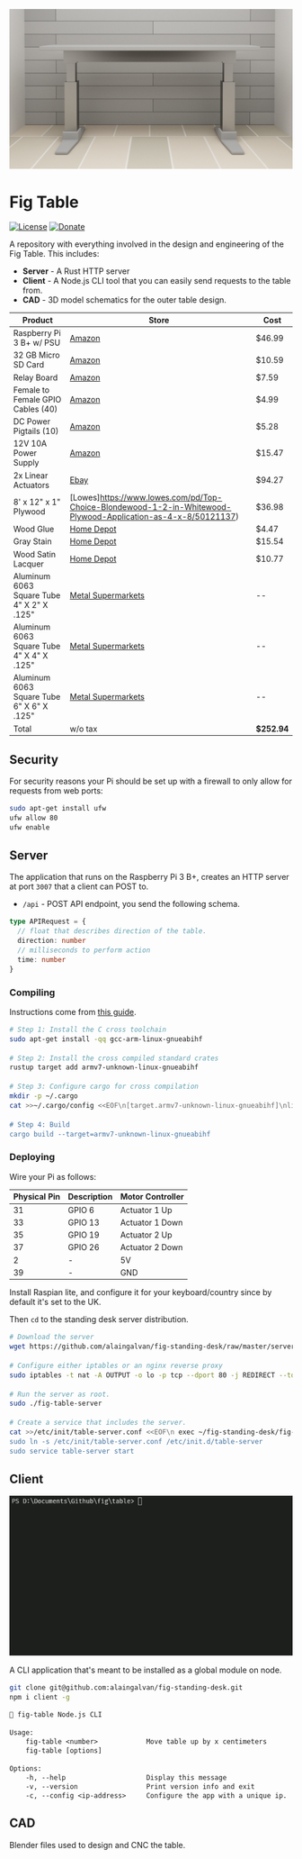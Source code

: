 ![Cover Image](cad/concept.png)

# Fig Table

[![License][license-img]][license-url]
[![Donate][donate-img]][donate-url]

A repository with everything involved in the design and engineering of the Fig Table. This includes:

- **Server** - A Rust HTTP server 
- **Client** - A Node.js CLI tool that you can easily send requests to the table from.
- **CAD** - 3D model schematics for the outer table design.

| Product | Store | Cost |
|---------|-------|------|
| Raspberry Pi 3 B+ w/ PSU | [Amazon](https://www.amazon.com/gp/product/B01C6FFNY4/ref=oh_aui_search_detailpage?ie=UTF8&psc=1) | $46.99 |
| 32 GB Micro SD Card | [Amazon](https://www.amazon.com/gp/product/B010Q57T02/ref=od_aui_detailpages00?ie=UTF8&psc=1) | $10.59 |
| Relay Board | [Amazon](https://www.amazon.com/JBtek-Channel-Module-Arduino-Raspberry/dp/B00KTEN3TM/ref=sr_1_3?ie=UTF8&qid=1487462388&sr=8-3&keywords=relay+raspberry+pi) | $7.59 |
| Female to Female GPIO Cables (40) | [Amazon](https://www.amazon.com/gp/product/B00KOL5BCC/ref=oh_aui_detailpage_o09_s00?ie=UTF8&psc=1) | $4.99 |
| DC Power Pigtails (10) | [Amazon](https://www.amazon.com/gp/product/B00CUKHN0S/ref=oh_aui_detailpage_o00_s00?ie=UTF8&psc=1) | $5.28 |
| 12V 10A Power Supply | [Amazon](https://www.amazon.com/gp/product/B00Z9X4GLW/ref=oh_aui_detailpage_o00_s01?ie=UTF8&psc=1) | $15.47 |
| 2x Linear Actuators | [Ebay](http://www.ebay.com/itm/122042491329?_trksid=p2060353.m2749.l2649&ssPageName=STRK%3AMEBIDX%3AIT) | $94.27 |
| 8' x 12" x 1" Plywood | [Lowes]https://www.lowes.com/pd/Top-Choice-Blondewood-1-2-in-Whitewood-Plywood-Application-as-4-x-8/50121137) | $36.98 |
| Wood Glue | [Home Depot](https://www.homedepot.com/p/Gorilla-8-fl-oz-Wood-Glue-62000/100672167) | $4.47 |
| Gray Stain | [Home Depot](https://www.homedepot.com/p/Varathane-1-qt-3X-Weathered-Gray-Premium-Wood-Stain-Case-of-2-267124/203377037) | $15.54 |
| Wood Satin Lacquer | [Home Depot](https://www.homedepot.com/p/Minwax-1-qt-Clear-Satin-Fast-Drying-Polyurethane-Interior-Wood-Protective-Finish-63010/100201939) | $10.77 |
| Aluminum 6063 Square Tube 4" X 2" X .125"  | [Metal Supermarkets](https://www.metalsupermarkets.com/metals/aluminum/aluminum-6061-square-tube/) | -- |
| Aluminum 6063 Square Tube 4" X 4" X .125"  | [Metal Supermarkets](https://www.metalsupermarkets.com/metals/aluminum/aluminum-6061-square-tube/) | -- |
| Aluminum 6063 Square Tube 6" X 6" X .125"  | [Metal Supermarkets](https://www.metalsupermarkets.com/metals/aluminum/aluminum-6061-square-tube/) | -- |
| Total | w/o tax | **$252.94** | 

## Security

For security reasons your Pi should be set up with a firewall to only allow for requests from web ports:

```bash
sudo apt-get install ufw
ufw allow 80
ufw enable
```

## Server

The application that runs on the Raspberry Pi 3 B+, creates an HTTP server at port `3007` that a client can POST to.

- `/api` - POST API endpoint, you send the following schema.

```ts
type APIRequest = {
  // float that describes direction of the table.
  direction: number
  // milliseconds to perform action
  time: number
}
```

### Compiling

Instructions come from [this guide](https://github.com/japaric/rust-cross).

```bash
# Step 1: Install the C cross toolchain
sudo apt-get install -qq gcc-arm-linux-gnueabihf

# Step 2: Install the cross compiled standard crates
rustup target add armv7-unknown-linux-gnueabihf

# Step 3: Configure cargo for cross compilation
mkdir -p ~/.cargo
cat >>~/.cargo/config <<EOF\n[target.armv7-unknown-linux-gnueabihf]\nlinker = "arm-linux-gnueabihf-gcc"EOF

# Step 4: Build
cargo build --target=armv7-unknown-linux-gnueabihf
```

### Deploying

Wire your Pi as follows:

| Physical Pin | Description | Motor Controller |
|--------------|-------------|------------------|
| 31 | GPIO 6  | Actuator 1 Up |
| 33 | GPIO 13 | Actuator 1 Down |
| 35 | GPIO 19 | Actuator 2 Up |
| 37 | GPIO 26 | Actuator 2 Down |
| 2 | - | 5V |
| 39 | - | GND |

Install Raspian lite, and configure it for your keyboard/country since by default it's set to the UK. 

Then `cd` to the standing desk server distribution.

```bash
# Download the server
wget https://github.com/alaingalvan/fig-standing-desk/raw/master/server/dist/fig-table-server

# Configure either iptables or an nginx reverse proxy
sudo iptables -t nat -A OUTPUT -o lo -p tcp --dport 80 -j REDIRECT --to-port 3007

# Run the server as root.
sudo ./fig-table-server

# Create a service that includes the server.
cat >>/etc/init/table-server.conf <<EOF\n exec ~/fig-standing-desk/fig-table-server EOF
sudo ln -s /etc/init/table-server.conf /etc/init.d/table-server
sudo service table-server start
```

## Client

![CLI Animation](docs/client-cli.gif)

A CLI application that's meant to be installed as a global module on node. 

```bash
git clone git@github.com:alaingalvan/fig-standing-desk.git
npm i client -g
```

```
🍐 fig-table Node.js CLI

Usage:
    fig-table <number>            Move table up by x centimeters
    fig-table [options]

Options:
    -h, --help                    Display this message
    -v, --version                 Print version info and exit
    -c, --config <ip-address>     Configure the app with a unique ip.
```

## CAD

Blender files used to design and CNC the table.

[license-img]: http://img.shields.io/:license-mit-blue.svg?style=flat-square
[license-url]: https://opensource.org/licenses/MIT
[donate-img]: https://img.shields.io/badge/$-support-green.svg?style=flat-square
[donate-url]: https://www.paypal.me/alaingalvan/3
